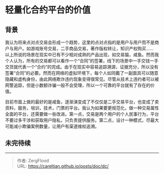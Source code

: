 # 轻量化合约平台的价值


## 背景

我认为将来点对点交易会形成一个趋势，这里的点对点指的是用户与用户而不是商户与用户。如游戏账号交易，二手商品交易，著作版权转让，知识产权购买…… 以上所说的场景在现实中已有不少相对成熟的产品出现，如交易猫，咸鱼。然而我个人认为，所有的交易都可以看作一个“合同”的签署，线下的场景中一手交钱一手交货就代表一个“合约”的完成。由于在现实中容易追踪溯源，证据充分，所以没有签署“合同”的必要。然而在网络的虚拟环境下，每个人如同戴了一副面具可以随意隐藏和虚构身份，由此网络欺诈违约现象变得很常见。尽管从技术上违约者可以被网警追踪，但是小数额诈骗一般不会受理，所以一个可靠的平台就有了存在的价值。



目前市面上做的最好的是咸鱼，逐渐演变成了不仅仅是二手交易平台，也变成了卖资料，服务，培训，技术，门票的平台。我认为如果要更规范化，做一种交易属性全面的平台，还需要做一些改进。第一点，交易是两个用户的个人民事行为，平台不要过多干涉和获取用户隐私，只负责提供服务。第二点，设计一种模式，尽最大可能减小欺骗案例数量，让用户有渠道维权追溯。

## 未完待续


---

> 作者: ZergFlood  
> URL: https://careltian.github.io/posts/doc/dc/  

